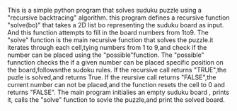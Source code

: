 This is a simple python program that solves suduku puzzle using a "recursive backtracing" algorithm.
this program defines a recursive function "solve(bo)" that takes a 2D list bo representing the suduku board as input.
And this function attempts to fill in the board numbers from 1to9.
The "solve" function is the main recursive function that solves the puzzle.it iterates through each cell,tying numbers from 1 to 9,and check if the number can be placed using the "possible"function.
The "possible" funnction checks the if a given number can be placed specific position on the board,followsnthe sudoku rules.
If the recursive call returns "TRUE",the puzle is solved,and returns True.
If the reursive call returns "FALSE",the current number can not be placed,and the function resets the cell to 0 and returns "FALSE".
The main program initialies an empty suduku board , prints it, calls the "solve" function to sovle the puzzle,and print the solved board.
